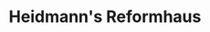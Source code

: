 ---
title: "Heidmann's Reformhaus"
url: /villingen-schwenningen/heidmanns-reformhaus/
shop: Supermarkt
---